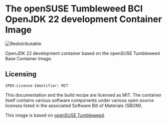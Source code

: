 # The openSUSE Tumbleweed BCI OpenJDK 22 development Container Image
![Redistributable](https://img.shields.io/badge/Redistributable-Yes-green)


OpenJDK 22 development container based on the openSUSE Tumbleweed Base Container Image.

## Licensing

`SPDX-License-Identifier: MIT`

This documentation and the build recipe are licensed as MIT.
The container itself contains various software components under various open source licenses listed in the associated
Software Bill of Materials (SBOM).

This image is based on [openSUSE Tumbleweed](https://get.opensuse.org/tumbleweed/).
